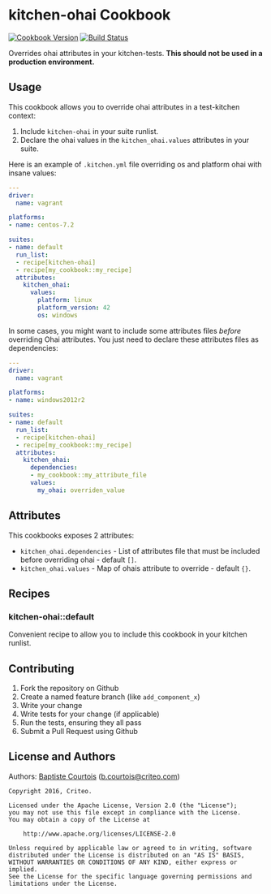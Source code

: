 kitchen-ohai Cookbook
=====================
[![Cookbook Version][cookbook_version]][cookbook]
[![Build Status][build_status]][build_status]

Overrides ohai attributes in your kitchen-tests. **This should not be used in a production environment.**

Usage
-----
This cookbook allows you to override ohai attributes in a test-kitchen context:
1. Include `kitchen-ohai` in your suite runlist.
2. Declare the ohai values in the `kitchen_ohai.values` attributes in your suite.

Here is an example of `.kitchen.yml` file overriding os and platform ohai with insane values:
```yml
---
driver:
  name: vagrant

platforms:
- name: centos-7.2

suites:
- name: default
  run_list:
  - recipe[kitchen-ohai]
  - recipe[my_cookbook::my_recipe]
  attributes:
    kitchen_ohai:
      values:
        platform: linux
        platform_version: 42
        os: windows
```

In some cases, you might want to include some attributes files _before_ overriding Ohai attributes.
You just need to declare these attributes files as dependencies:
```yml
---
driver:
  name: vagrant

platforms:
- name: windows2012r2

suites:
- name: default
  run_list:
  - recipe[kitchen-ohai]
  - recipe[my_cookbook::my_recipe]
  attributes:
    kitchen_ohai:
      dependencies:
      - my_cookbook::my_attribute_file
      values:
        my_ohai: overriden_value
```


Attributes
----------
This cookbooks exposes 2 attributes:
* `kitchen_ohai.dependencies` - List of attributes file that must be included before overriding ohai - default `[]`.
* `kitchen_ohai.values` - Map of ohais attribute to override - default `{}`.

Recipes
-------
### kitchen-ohai::default
Convenient recipe to allow you to include this cookbook in your kitchen runlist.

Contributing
------------
1. Fork the repository on Github
2. Create a named feature branch (like `add_component_x`)
3. Write your change
4. Write tests for your change (if applicable)
5. Run the tests, ensuring they all pass
6. Submit a Pull Request using Github

License and Authors
-------------------
Authors: [Baptiste Courtois][annih] (<b.courtois@criteo.com>)

```text
Copyright 2016, Criteo.

Licensed under the Apache License, Version 2.0 (the "License");
you may not use this file except in compliance with the License.
You may obtain a copy of the License at

    http://www.apache.org/licenses/LICENSE-2.0

Unless required by applicable law or agreed to in writing, software
distributed under the License is distributed on an "AS IS" BASIS,
WITHOUT WARRANTIES OR CONDITIONS OF ANY KIND, either express or implied.
See the License for the specific language governing permissions and
limitations under the License.
```
[annih]:                    https://github.com/Annih
[repository]:               https://github.com/criteo-cookbooks/kitchen-ohai
[build_status]:             https://api.travis-ci.org/criteo-cookbooks/kitchen-ohai.svg?branch=master
[cookbook_version]:         https://img.shields.io/cookbook/v/kitchen-ohai.svg
[cookbook]:                 https://supermarket.chef.io/cookbooks/kitchen-ohai
